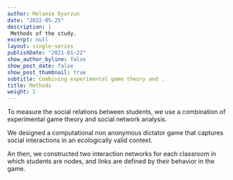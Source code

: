 ```yaml
---
author: Melanie Oyarzun
date: "2022-05-25"
description: |
 Methods of the study.
excerpt: null
layout: single-series
publishDate: "2021-01-22"
show_author_byline: false
show_post_date: false
show_post_thumbnail: true
subtitle: Combining experimental game theory and .
title: Methods
weight: 2
---
```


To measure the social relations between students, we use a combination of experimental game theory and social network analysis.

We designed a computational non anonymous dictator game that captures social interactions in an ecologically valid context.

An then, we constructed two interaction networks for each classroom in which students are nodes, and links are defined by their behavior in the game.